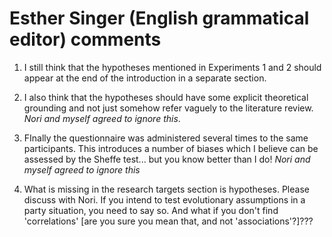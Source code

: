 Esther Singer (English grammatical editor) comments
===================================================

1. I still think that the hypotheses mentioned in Experiments 1 and 2 should appear at the end of the introduction in a separate section.

1. I also think that the hypotheses should have some explicit theoretical grounding and not just somehow refer vaguely to the literature review. *Nori and myself agreed to ignore this*.

1. FInally the questionnaire was administered several times to the same participants.
 This introduces a number of biases which I believe can be assessed by the Sheffe test... but you know better than I do! *Nori and myself agreed to ignore this*

1. What is missing in the research targets section is hypotheses.
Please discuss with Nori.
If you intend to test evolutionary assumptions in a party situation, you need to say so.
And what if you don't find 'correlations' [are you sure you mean that, and not 'associations'?]???
